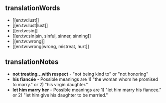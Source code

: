 ## translationWords

* [[en:tw:lust]]
* [[en:tw:lust|lust]]
* [[en:tw:sin]]
* [[en:tw:sin|sin, sinful, sinner, sinning]]
* [[en:tw:wrong]]
* [[en:tw:wrong|wrong, mistreat, hurt]]

## translationNotes

* **not treating...with respect** - "not being kind to" or "not honoring"
* **his fiancée** - Possible meanings are 1) "the woman whom he promised to marry." or 2) "his virgin daughter."
* **let him marry her** - Possible meanings are 1) "let him marry his fiancee." or 2) "let him give his daughter to be married."
